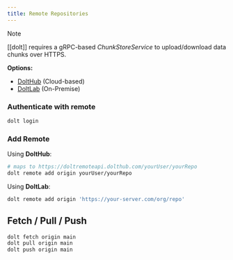 ```yaml
---
title: Remote Repositories
---
```


> [!Note]
> [[dolt]] requires a gRPC-based *ChunkStoreService* to upload/download data chunks over HTTPS.
> 
> **Options:**
> - [DoltHub](https://www.dolthub.com/) (Cloud-based)
> - [DoltLab](https://www.doltlab.com/) (On-Premise)

### Authenticate with remote
```sh
dolt login
```

### Add Remote

Using **DoltHub**:
```sh
# maps to https://doltremoteapi.dolthub.com/yourUser/yourRepo
dolt remote add origin yourUser/yourRepo
```

Using **DoltLab**:
```sh
dolt remote add origin 'https://your-server.com/org/repo'
```

## Fetch / Pull / Push
```sh
dolt fetch origin main
dolt pull origin main
dolt push origin main
```
